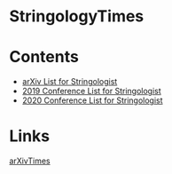 # StringologyTimes


# Contents
- [arXiv List for Stringologist](https://stringologytimes.github.io/StringologyTimes/docs/arxiv_list)
- [2019 Conference List for Stringologist](https://stringologytimes.github.io/StringologyTimes/docs/conference/2019)
- [2020 Conference List for Stringologist](https://stringologytimes.github.io/StringologyTimes/docs/conference/2020)


# Links
[arXivTimes](https://github.com/arXivTimes/arXivTimes)